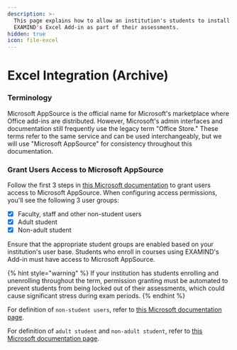 ```yaml
---
description: >-
  This page explains how to allow an institution's students to install and use
  EXAMIND's Excel Add-in as part of their assessments.
hidden: true
icon: file-excel
---
```


# Excel Integration (Archive)

### Terminology

Microsoft AppSource is the official name for Microsoft's marketplace where Office add-ins are distributed. However, Microsoft's admin interfaces and documentation still frequently use the legacy term "Office Store." These terms refer to the same service and can be used interchangeably, but we will use "Microsoft AppSource" for consistency throughout this documentation.

### Grant Users Access to Microsoft AppSource

Follow the first 3 steps in  [this Microsoft documentation](https://learn.microsoft.com/en-us/microsoft-365/admin/manage/manage-addins-in-the-admin-center?view=o365-worldwide#manage-add-in-downloads-by-turning-onoff-appsource-across-all-apps-except-outlook) to grant users access to Microsoft AppSource. When configuring access permissions, you'll see the following 3 user groups:

* [x] Faculty, staff and other non-student users
* [x] Adult student
* [x] Non-adult student

Ensure that the appropriate student groups are enabled based on your institution's user base. Students who enroll in courses using EXAMIND's Add-in must have access to Microsoft AppSource.&#x20;

{% hint style="warning" %}
If your institution has students enrolling and unenrolling throughout the term, permission granting must be automated to prevent students from being locked out of their assessments, which could cause significant stress during exam periods.
{% endhint %}

For definition of `non-student users`, refer to [this Microsoft documentation page](https://learn.microsoft.com/en-us/microsoft-365/admin/manage/manage-addins-in-the-admin-center?view=o365-worldwide#manage-add-in-downloads-by-turning-onoff-appsource-across-all-apps-except-outlook).

For definition of `adult student` and `non-adult student`, refer to [this Microsoft documentation page](https://learn.microsoft.com/en-us/entra/fundamentals/how-to-manage-user-profile-info#profile-categories).

